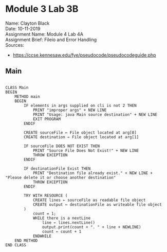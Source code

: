 Module 3 Lab 3B
================

Name: Clayton Black  
Date: 10-11-2019  
Assignment Name: Module 4 Lab 4A  
Assignment Brief: Fileio and Error Handling  
Sources:  
- https://ccse.kennesaw.edu/fye/pseudocode/pseudocodeguide.php  

## Main

```

CLASS Main
BEGIN
    METHOD main
    BEGIN
        IF elements in args supplied on cli is not 2 THEN
            PRINT "improper args" + NEW LINE
            PRINT "Usage: java Main source destination" + NEW LINE
            EXIT PROGRAM
        ENDIF

        CREATE sourceFile ← File object located at arg[0]
        CREATE destination ← File object located at arg[1]

        IF sourceFile DOES NOT EXIST THEN
            PRINT "Source File Does Not Exist!" + NEW LINE
            THROW EXCEPTION
        ENDIF

        IF destinationFile Exist THEN
            PRINT "Destination file already exist." + NEW LINE + "Please delete it or choose another destination"
            THROW EXCEPTION
        ENDIF

        TRY WITH RESOURCE (
            CREATE lines ← sourceFile as readable file object
            CREATE output ← destinationFile as writeable file object
        ) 
            count = 1;
            WHILE there is a nextLine
                line ← lines.nextLine()
                output.print(count + ". " + line + NEWLINE)
                count ← count + 1
            ENDWHILE
    END METHOD
END CLASS

```


